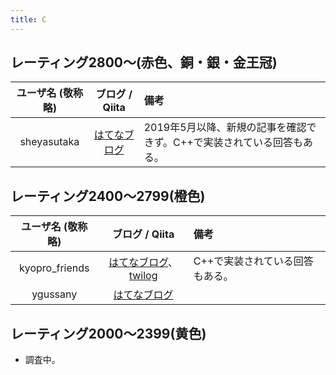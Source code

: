 ```yaml
---
title: C
---
```


## レーティング2800〜(赤色、銅・銀・金王冠)

|ユーザ名 (敬称略)|ブログ / Qiita|備考|
|:--:|:--:|:--|
|sheyasutaka|[はてなブログ](https://shojinbusoku.hatenablog.com/)|2019年5月以降、新規の記事を確認できず。C++で実装されている回答もある。|

## レーティング2400〜2799(橙色)

|ユーザ名 (敬称略)|ブログ / Qiita|備考|
|:--:|:--:|:--|
|kyopro_friends|[はてなブログ](https://kyopro-friends.hatenablog.com/)、[twilog](https://twilog.togetter.com/kyopro_friends)|C++で実装されている回答もある。|
|ygussany|[はてなブログ](https://ygussany.hatenablog.com/)||

## レーティング2000〜2399(黄色)

- 調査中。
